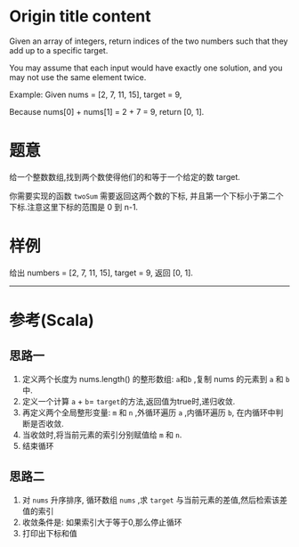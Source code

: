 # Origin title content
Given an array of integers, return indices of the two numbers such that they add up to a specific target.

You may assume that each input would have exactly one solution, and you may not use the same element twice.

Example:
Given nums = [2, 7, 11, 15], target = 9,

Because nums[0] + nums[1] = 2 + 7 = 9,
return [0, 1].

# 题意
给一个整数数组,找到两个数使得他们的和等于一个给定的数 target.

你需要实现的函数 `twoSum` 需要返回这两个数的下标, 并且第一个下标小于第二个下标.注意这里下标的范围是 0 到 n-1.

# 样例
给出 numbers = [2, 7, 11, 15], target = 9, 返回 [0, 1].

---
# 参考(Scala)
## 思路一
1. 定义两个长度为 nums.length() 的整形数组: `a`和`b` ,复制 nums 的元素到 `a` 和 `b`中.
2. 定义一个计算 `a` + `b`= `target`的方法,返回值为true时,递归收敛.
3. 再定义两个全局整形变量: `m` 和 `n` ,外循环遍历 `a` ,内循环遍历 `b`, 在内循环中判断是否收敛.
4. 当收敛时,将当前元素的索引分别赋值给 `m` 和 `n`.
5. 结束循环

## 思路二
1. 对 `nums` 升序排序, 循环数组 `nums` ,求 `target` 与当前元素的差值,然后检索该差值的索引
2. 收敛条件是: 如果索引大于等于0,那么停止循环
3. 打印出下标和值
